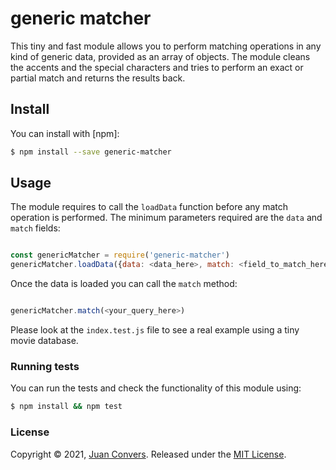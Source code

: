 # generic matcher

This tiny and fast module allows you to perform matching operations in any kind of generic data, provided as an array of objects. The module cleans the accents and the special characters and tries to perform an exact or partial match and returns the results back.

## Install

You can install with [npm]:

```sh
$ npm install --save generic-matcher
```

## Usage

The module requires to call the `loadData` function before any match operation is performed. The minimum parameters required are the `data` and `match` fields:


```js

const genericMatcher = require('generic-matcher')
genericMatcher.loadData({data: <data_here>, match: <field_to_match_here>})

```

Once the data is loaded you can call the `match` method:

```js

genericMatcher.match(<your_query_here>)

```

Please look at the `index.test.js` file to see a real example using a tiny movie database.

### Running tests

You can run the tests and check the functionality of this module using:

```sh
$ npm install && npm test
```

### License

Copyright © 2021, [Juan Convers](https://juanconvers.com).
Released under the [MIT License](LICENSE).